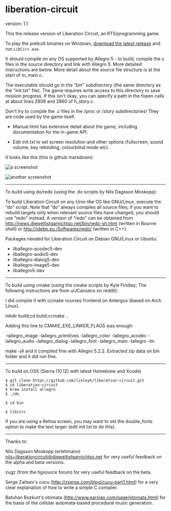 ﻿# liberation-circuit

version: 1.1

This the release version of Liberation Circuit, an RTS/programming game.

To play the prebuilt binaries on Windows, [download the latest release](https://github.com/linleyh/liberation-circuit/releases) and run `LibCirc.exe`.


It should compile on any OS supported by Allegro 5 - to build, compile the c files in the source directory and link with Allegro 5. More detailed instructions are below. More detail about the source file structure is at the start of m_main.c.

The executable should go in the "bin" subdirectory (the same directory as the "init.txt" file). The game requires write access to this directory to save mission progress. If this isn't okay, you can specify a path in the fopen calls at about lines 2808 and 2860 of h_story.c.

Don't try to compile the .c files in the /proc or /story subdirectories! They are code used by the game itself.

- Manual.html has extensive detail about the game, including documentation for the in-game API.

- Edit init.txt to set screen resolution and other options (fullscreen, sound volume, key rebinding, colourblind mode etc).

It looks like this (this is github markdown):

![a screenshot](http://i.imgur.com/pPIJ03I.png)

![another screenshot](http://i.imgur.com/QKWzkqA.png)





--------------------------------------------------


To build using do/redo (using the .do scripts by Nils Dagsson Moskopp):

  To build Liberation Circuit on any Unix-like OS like GNU/Linux,
  execute the “do” script. Note that “do” always compiles all source
  files; if you want to rebuild targets only when relevant source files
  have changed, you should use “redo” instead. A version of “redo” can
  be obtained from <http://news.dieweltistgarnichtso.net/bin/redo-sh.html>
  (written in Bourne shell) or <http://jdebp.eu./Softwares/redo/> (written
  in C++).

  Packages needed for Liberation Circuit on Debian GNU/Linux or Ubuntu:
  - liballegro-acodec5-dev
  - liballegro-audio5-dev
  - liballegro-dialog5-dev
  - liballegro-image5-dev
  - liballegro5-dev


--------------------------------------------------


To build using cmake (using the cmake scripts by Kyle Findlay; The following instructions are from u/JCanseco on reddit):


  I did compile it with ccmake ncurses frontend on Antergos (based on Arch Linux).

  mkdir build;cd build;ccmake ..

  Adding this line to CMAKE_EXE_LINKER_FLAGS was enough:

  -lallegro_image -lallegro_primitives -lallegro_color -lallegro_acodec -lallegro_audio -lallegro_dialog -lallegro_font -lallegro_main -lallegro -lm

  make -j4 and it compiled fine with Allegro 5.2.2. Extracted zip data on bin folder and it did run fine.



---------------------------------------------------

To build on OSX (Sierra (10.12) with latest Homebrew and Xcode)

```
$ git clone https://github.com/linleyh/liberation-circuit.git
$ cd liberation-circuit
$ brew install allegro
$ ./do

$ cd bin

$ libcirc

```

If you are using a Retina screen, you may want to set the double_fonts option to make the text larger (edit init.txt to do this).


---------------------------------------------------



Thanks to:

Nils Dagsson Moskopp (erlehmann) <nils+liberationcircuit@dieweltistgarnichtso.net> for very useful feedback on the alpha and beta versions.

zugz (from the tigsource forum) for very useful feedback on the beta.

Serge Zaitsev's cucu (http://zserge.com/blog/cucu-part1.html) for a very clear explanation of how to write a simple C compiler.

Batuhan Bozkurt's otomata (http://www.earslap.com/page/otomata.html) for the basis of the cellular automata-based procedural music generation.
